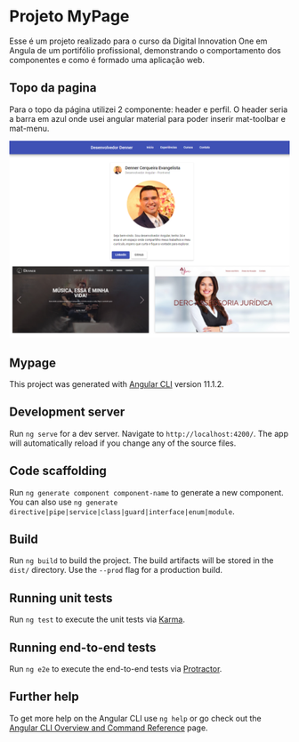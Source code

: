 # Projeto MyPage

Esse é um projeto realizado para o curso da Digital Innovation One em Angula de um portifólio profissional,
demonstrando o comportamento dos componentes e como é formado uma aplicação web.

## Topo da pagina

Para o topo da página utilizei 2 componente: header e perfil. O header seria a barra em azul onde usei angular material para poder inserir mat-toolbar e mat-menu.

![](/src/assets/img/readme/topo.png)

## Mypage

This project was generated with [Angular CLI](https://github.com/angular/angular-cli) version 11.1.2.

## Development server

Run `ng serve` for a dev server. Navigate to `http://localhost:4200/`. The app will automatically reload if you change any of the source files.

## Code scaffolding

Run `ng generate component component-name` to generate a new component. You can also use `ng generate directive|pipe|service|class|guard|interface|enum|module`.

## Build

Run `ng build` to build the project. The build artifacts will be stored in the `dist/` directory. Use the `--prod` flag for a production build.

## Running unit tests

Run `ng test` to execute the unit tests via [Karma](https://karma-runner.github.io).

## Running end-to-end tests

Run `ng e2e` to execute the end-to-end tests via [Protractor](http://www.protractortest.org/).

## Further help

To get more help on the Angular CLI use `ng help` or go check out the [Angular CLI Overview and Command Reference](https://angular.io/cli) page.

